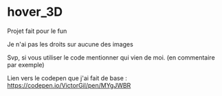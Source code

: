 # hover_3D

Projet fait pour le fun

Je n'ai pas les droits sur aucune des images

Svp, si vous utiliser le code mentionner qui vien de moi. (en commentaire par exemple)

Lien vers le codepen que j'ai fait de base : https://codepen.io/VictorGil/pen/MYgJWBR
